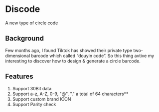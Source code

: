 # Discode
A new type of circle code

## Background

Few months ago, I found Tiktok has showed their private type two-dimensional barcode which called “douyin code”.
So this thing avtive my  interesting to discover how to design & generate a circle barcode.

## Features

1. Support 30Bit data
2. Support a-z, A-Z, 0-9, "@", "." a total of 64 characters**
3. Support custom brand ICON
4. Support Parity check
